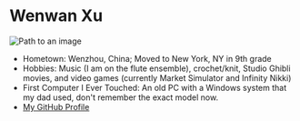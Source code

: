 # Wenwan Xu

![Path to an image](https://th.bing.com/th/id/OIP.p9QQH_V_e1yPJUG3fRxW3gHaHa?w=190&h=190&c=7&r=0&o=7&dpr=1.5&pid=1.7&rm=3)

- Hometown: Wenzhou, China; Moved to New York, NY in 9th grade 
- Hobbies: Music (I am on the flute ensemble), crochet/knit, Studio Ghibli movies, and video games (currently Market Simulator and Infinity Nikki)
- First Computer I Ever Touched: An old PC with a Windows system that my dad used, don't remember the exact model now.
- [My GitHub Profile](https://github.com/xec9cp)
